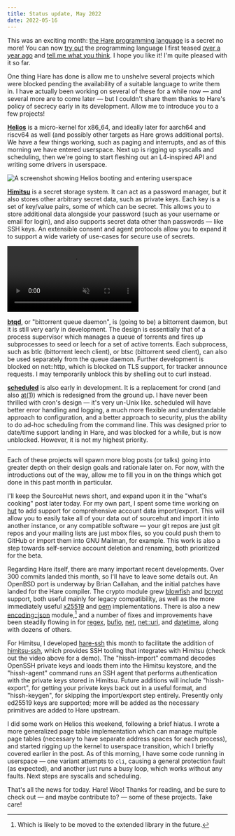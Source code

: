 ```yaml
---
title: Status update, May 2022
date: 2022-05-16
---
```


This was an exciting month: [the Hare programming language] is a secret no more!
You can now [try out] the programming language I first teased [over a year ago]
and [tell me what you think](mailto:sir@cmpwn.com). I hope you like it! I'm
quite pleased with it so far.

[the Hare programming language]: https://harelang.org
[try out]: https://harelang.org/tutorials/introduction/
[over a year ago]: /2021/03/19/A-new-systems-language.html

One thing Hare has done is allow me to unshelve several projects which were
blocked pending the availability of a suitable language to write them in. I have
actually been working on several of these for a while now &mdash; and several
more are to come later &mdash; but I couldn't share them thanks to Hare's policy
of secrecy early in its development. Allow me to introduce you to a few
projects!

**[Helios]** is a micro-kernel for x86\_64, and ideally later for aarch64 and
riscv64 as well (and possibly other targets as Hare grows additional ports). We
have a few things working, such as paging and interrupts, and as of this morning
we have entered userspace. Next up is rigging up syscalls and scheduling, then
we're going to start fleshing out an L4-inspired API and writing some drivers in
userspace.

![A screenshot showing Helios booting and entering userspace](https://l.sr.ht/COLx.png)

[Helios]: https://sr.ht/~sircmpwn/helios

**[Himitsu]** is a secret storage system. It can act as a password manager, but
it also stores other arbitrary secret data, such as private keys. Each key is a
set of key/value pairs, some of which can be secret. This allows you to store
additional data alongside your password (such as your username or email for
login), and also supports secret data other than passwords &mdash; like SSH
keys. An extensible consent and agent protocols allow you to expand it to
support a wide variety of use-cases for secure use of secrets.

<video src="https://mirror.drewdevault.com/hissh-agent.webm" muted controls></video>

[Himitsu]: https://sr.ht/~sircmpwn/himitsu
[Codeberg]: https://codeberg.org

**[btqd]**, or "bittorrent queue daemon", is (going to be) a bittorrent daemon,
but it is still very early in development. The design is essentially that of a
process supervisor which manages a queue of torrents and fires up subprocesses
to seed or leech for a set of active torrents. Each subprocess, such as btlc
(bittorrent leech client), or btsc (bittorrent seed client), can also be used
separately from the queue daemon. Further development is blocked on net::http,
which is blocked on TLS support, for tracker announce requests. I may
temporarily unblock this by shelling out to curl instead.

[btqd]: https://sr.ht/~sircmpwn/btqd

**[scheduled]** is also early in development. It is a replacement for crond (and
also [at(1)]) which is redesigned from the ground up. I have never been thrilled
with cron's design &mdash; it's very un-Unix like. scheduled will have better
error handling and logging, a much more flexible and understandable approach to
configuration, and a better approach to security, plus the ability to do ad-hoc
scheduling from the command line. This was designed prior to date/time support
landing in Hare, and was blocked for a while, but is now unblocked. However, it
is not my highest priority.

[scheduled]: https://sr.ht/~sircmpwn/scheduled
[at(1)]: https://linux.die.net/man/1/at

---

Each of these projects will spawn more blog posts (or talks) going into greater
depth on their design goals and rationale later on. For now, with the
introductions out of the way, allow me to fill you in on the things which got
done in this past month in particular.

I'll keep the SourceHut news short, and expand upon it in the "what's cooking"
post later today. For my own part, I spent some time working on [hut] to add
support for comprehensive account data import/export. This will allow you to
easily take all of your data out of sourcehut and import it into another
instance, or any compatible software &mdash; your git repos are just git repos
and your mailing lists are just mbox files, so you could push them to GitHub or
import them into GNU Mailman, for example. This work is also a step towards
self-service account deletion and renaming, both prioritized for the beta.

[hut]: https://sr.ht/~emersion/hut

Regarding Hare itself, there are many important recent developments. Over 300
commits landed this month, so I'll have to leave some details out. An OpenBSD
port is underway by Brian Callahan, and the initial patches have landed for the
Hare compiler. The crypto module grew [blowfish] and [bcrypt] support, both
useful mainly for legacy compatibility, as well as the more immediately useful
[x25519] and [pem] implementations. There is also a new [encoding::json]
module,[^extlib] and a number of fixes and improvements have been steadily
flowing in for [regex], [bufio], [net], [net::uri], and [datetime], along with
dozens of others.

[blowfish]: https://docs.harelang.org/crypto/blowfish
[bcrypt]: https://docs.harelang.org/crypto/bcrypt
[x25519]: https://docs.harelang.org/crypto/x25519
[regex]: https://docs.harelang.org/regex
[bufio]: https://docs.harelang.org/bufio
[datetime]: https://docs.harelang.org/datetime
[pem]: https://docs.harelang.org/encoding/pem
[net]: https://docs.harelang.org/net
[net::uri]: https://docs.harelang.org/net/uri
[encoding::json]: https://docs.harelang.org/encoding/json
[^extlib]: Which is likely to be moved to the extended library in the future.

For Himitsu, I developed [hare-ssh] this month to facilitate the addition of
[himitsu-ssh], which provides SSH tooling that integrates with Himitsu (check
out the video above for a demo). The "hissh-import" command decodes OpenSSH
private keys and loads them into the Himitsu keystore, and the "hissh-agent"
command runs an SSH agent that performs authentication with the private keys
stored in Himitsu. Future additions will include "hissh-export", for getting
your private keys back out in a useful format, and "hissh-keygen", for skipping
the import/export step entirely. Presently only ed25519 keys are supported; more
will be added as the necessary primitives are added to Hare upstream.

[hare-ssh]: https://sr.ht/~sircmpwn/hare-ssh
[himitsu-ssh]: https://git.sr.ht/~sircmpwn/himitsu-ssh

I did some work on Helios this weekend, following a brief hiatus. I wrote a more
generalized page table implementation which can manage multiple page tables
(necessary to have separate address spaces for each process), and started
rigging up the kernel to userspace transition, which I briefly covered earlier
in the post. As of this morning, I have some code running in userspace &mdash;
one variant attempts to `cli`, causing a general protection fault (as expected),
and another just runs a busy loop, which works without any faults. Next steps
are syscalls and scheduling.

That's all the news for today. Hare! Woo! Thanks for reading, and be sure to
check out &mdash; and maybe contribute to? &mdash; some of these projects. Take
care!
